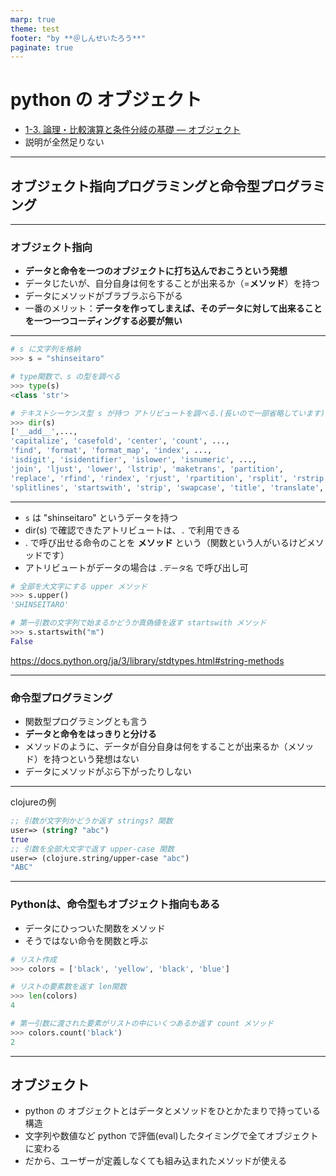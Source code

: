 ```yaml
---
marp: true
theme: test
footer: "by **＠しんせいたろう**"
paginate: true
---
```



# python の オブジェクト

- [1-3. 論理・比較演算と条件分岐の基礎 — オブジェクト](https://utokyo-ipp.github.io/1/1-3.html#%E3%82%AA%E3%83%96%E3%82%B8%E3%82%A7%E3%82%AF%E3%83%88)
- 説明が全然足りない


---

## オブジェクト指向プログラミングと命令型プログラミング

---
### オブジェクト指向
+ **データと命令を一つのオブジェクトに打ち込んでおこうという発想**
+ データじたいが、自分自身は何をすることが出来るか（=**メソッド**）を持つ
+ データにメソッドがブラブラぶら下がる
+ 一番のメリット：**データを作ってしまえば、そのデータに対して出来ることを一つ一つコーディングする必要が無い**

---
```python
# s に文字列を格納
>>> s = "shinseitaro"
```
```python
# type関数で、s の型を調べる
>>> type(s)
<class 'str'>
```
```python
# テキストシーケンス型 s が持つ アトリビュートを調べる.(長いので一部省略しています)
>>> dir(s)
['__add__',...,
'capitalize', 'casefold', 'center', 'count', ...,
'find', 'format', 'format_map', 'index', ..., 
'isdigit', 'isidentifier', 'islower', 'isnumeric', ...,
'join', 'ljust', 'lower', 'lstrip', 'maketrans', 'partition', 
'replace', 'rfind', 'rindex', 'rjust', 'rpartition', 'rsplit', 'rstrip', 'split', 
'splitlines', 'startswith', 'strip', 'swapcase', 'title', 'translate', 'upper', 'zfill']
```
---
- `s` は "shinseitaro" というデータを持つ
- dir(s) で確認できたアトリビュートは、`.` で利用できる
- . で呼び出せる命令のことを **メソッド** という（関数という人がいるけどメソッドです）
- アトリビュートがデータの場合は `.データ名` で呼び出し可
```python
# 全部を大文字にする upper メソッド
>>> s.upper()
'SHINSEITARO'

# 第一引数の文字列で始まるかどうか真偽値を返す startswith メソッド
>>> s.startswith("m")
False
```
https://docs.python.org/ja/3/library/stdtypes.html#string-methods

---
### 命令型プログラミング
+ 関数型プログラミングとも言う
+ **データと命令をはっきりと分ける**
+ メソッドのように、データが自分自身は何をすることが出来るか（メソッド）を持つという発想はない
+ データにメソッドがぶら下がったりしない

---
clojureの例
```clojure
;; 引数が文字列かどうか返す strings? 関数
user=> (string? "abc")
true
;; 引数を全部大文字で返す upper-case 関数
user=> (clojure.string/upper-case "abc")
"ABC"
```

---

### Pythonは、命令型もオブジェクト指向もある
- データにひっついた関数をメソッド
- そうではない命令を関数と呼ぶ

```python 
# リスト作成
>>> colors = ['black', 'yellow', 'black', 'blue']

# リストの要素数を返す len関数
>>> len(colors)
4

# 第一引数に渡された要素がリストの中にいくつあるか返す count メソッド
>>> colors.count('black')
2
```
---
## オブジェクト

- python の オブジェクトとはデータとメソッドをひとかたまりで持っている構造
- 文字列や数値など python で評価(eval)したタイミングで全てオブジェクトに変わる
- だから、ユーザーが定義しなくても組み込まれたメソッドが使える




